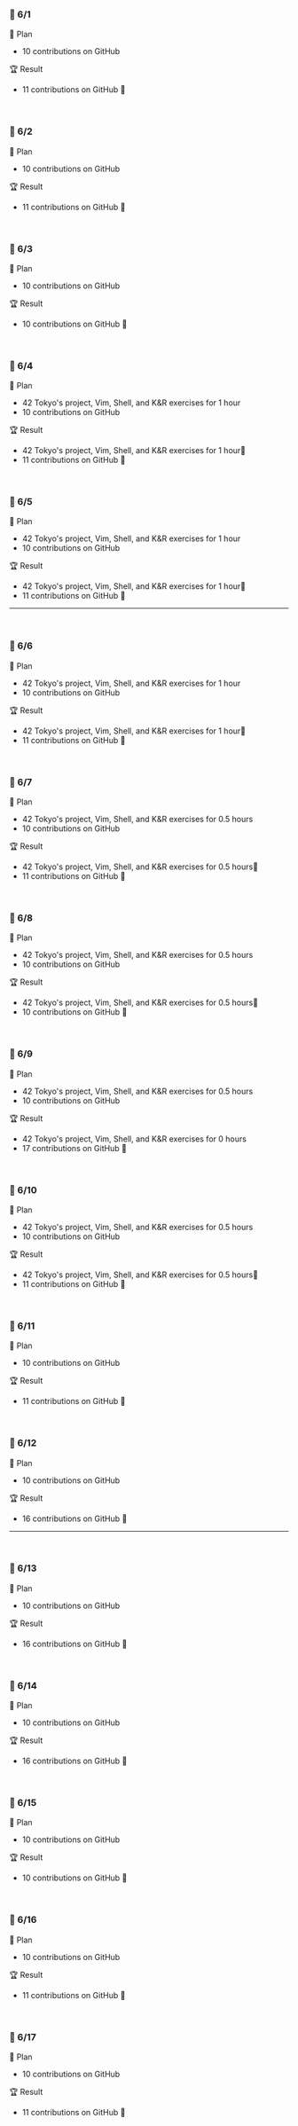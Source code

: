 <br><h3>:pushpin: 6/1　</h3>
:dart: Plan
- 10 contributions on GitHub

:trophy: Result
- 11 contributions on GitHub :100:

<br><h3>:pushpin: 6/2　</h3>
:dart: Plan
- 10 contributions on GitHub

:trophy: Result
- 11 contributions on GitHub :100:


<br><h3>:pushpin: 6/3　</h3>
:dart: Plan
- 10 contributions on GitHub

:trophy: Result
- 10 contributions on GitHub :100:

<br><h3>:pushpin: 6/4　</h3>
:dart: Plan
- 42 Tokyo's project, Vim, Shell, and K&R exercises for 1 hour
- 10 contributions on GitHub

:trophy: Result
- 42 Tokyo's project, Vim, Shell, and K&R exercises for 1 hour:100:
- 11 contributions on GitHub :100:

<br><h3>:pushpin: 6/5　</h3>
:dart: Plan
- 42 Tokyo's project, Vim, Shell, and K&R exercises for 1 hour
- 10 contributions on GitHub

:trophy: Result
- 42 Tokyo's project, Vim, Shell, and K&R exercises for 1 hour:100:
- 11 contributions on GitHub :100:

---

<br><h3>:pushpin: 6/6　</h3>
:dart: Plan
- 42 Tokyo's project, Vim, Shell, and K&R exercises for 1 hour
- 10 contributions on GitHub

:trophy: Result
- 42 Tokyo's project, Vim, Shell, and K&R exercises for 1 hour:100:
- 11 contributions on GitHub :100:


<br><h3>:pushpin: 6/7　</h3>
:dart: Plan
- 42 Tokyo's project, Vim, Shell, and K&R exercises for 0.5 hours
- 10 contributions on GitHub

:trophy: Result
- 42 Tokyo's project, Vim, Shell, and K&R exercises for 0.5 hours:100:
- 11 contributions on GitHub :100:

<br><h3>:pushpin: 6/8　</h3>
:dart: Plan
- 42 Tokyo's project, Vim, Shell, and K&R exercises for 0.5 hours
- 10 contributions on GitHub

:trophy: Result
- 42 Tokyo's project, Vim, Shell, and K&R exercises for 0.5 hours:100:
- 10 contributions on GitHub :100:

<br><h3>:pushpin: 6/9　</h3>
:dart: Plan
- 42 Tokyo's project, Vim, Shell, and K&R exercises for 0.5 hours
- 10 contributions on GitHub

:trophy: Result
- 42 Tokyo's project, Vim, Shell, and K&R exercises for 0 hours
- 17 contributions on GitHub :100:


<br><h3>:pushpin: 6/10　</h3>
:dart: Plan
- 42 Tokyo's project, Vim, Shell, and K&R exercises for 0.5 hours
- 10 contributions on GitHub

:trophy: Result
- 42 Tokyo's project, Vim, Shell, and K&R exercises for 0.5 hours:100:
- 11 contributions on GitHub :100:


<br><h3>:pushpin: 6/11　</h3>
:dart: Plan
- 10 contributions on GitHub

:trophy: Result
- 11 contributions on GitHub :100:

<br><h3>:pushpin: 6/12　</h3>
:dart: Plan
- 10 contributions on GitHub

:trophy: Result
- 16 contributions on GitHub :100:

---
<br><h3>:pushpin: 6/13　</h3>
:dart: Plan
- 10 contributions on GitHub

:trophy: Result
- 16 contributions on GitHub :100:

<br><h3>:pushpin: 6/14　</h3>
:dart: Plan
- 10 contributions on GitHub

:trophy: Result
- 16 contributions on GitHub :100:

<br><h3>:pushpin: 6/15　</h3>
:dart: Plan
- 10 contributions on GitHub

:trophy: Result
- 10 contributions on GitHub :100:

<br><h3>:pushpin: 6/16　</h3>
:dart: Plan
- 10 contributions on GitHub

:trophy: Result
- 11 contributions on GitHub :100:

<br><h3>:pushpin: 6/17　</h3>
:dart: Plan
- 10 contributions on GitHub

:trophy: Result
- 11 contributions on GitHub :100:
